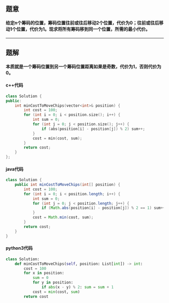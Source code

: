 ## 题意
#### 给定n个筹码的位置，筹码位置往前或往后移动2个位置，代价为0；往前或往后移动1个位置，代价为1。现求将所有筹码移到同一个位置，所需的最小代价。
---
## 题解
#### 本质就是一个筹码位置到另一个筹码位置距离如果是奇数，代价为1，否则代价为0。

#### c++代码
```c++
class Solution {
public:
    int minCostToMoveChips(vector<int>& position) {
        int cost = 100;
        for (int i = 0; i < position.size(); i++) {
            int sum = 0;
            for (int j = 0; j < position.size(); j++) {
                if (abs(position[i] - position[j]) % 2) sum++;
            }
            cost = min(cost, sum);
        }
        return cost;
    }
};
```
#### java代码
```java
class Solution {
    public int minCostToMoveChips(int[] position) {
        int cost = 100;
        for (int i = 0; i < position.length; i++) {
            int sum = 0;
            for (int j = 0; j < position.length; j++) {
                if (Math.abs(position[i] - position[j]) % 2 == 1) sum++;
            }
            cost = Math.min(cost, sum);
        }
        return cost;
    }
}
```
#### python3代码
```python
class Solution:
    def minCostToMoveChips(self, position: List[int]) -> int:
        cost = 100
        for x in position:
            sum = 0
            for y in position:
                if abs(x - y) % 2: sum = sum + 1
            cost = min(cost, sum)
        return cost
```